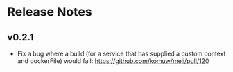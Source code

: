 # Release Notes
## v0.2.1
- Fix a bug where a build (for a service that has supplied a custom context and dockerFile) would fail:  https://github.com/komuw/meli/pull/120
